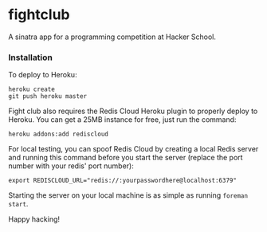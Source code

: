 fightclub
=========

A sinatra app for a programming competition at Hacker School.

### Installation

To deploy to Heroku:

    heroku create
    git push heroku master

Fight club also requires the Redis Cloud Heroku plugin to properly deploy to Heroku. You can get a 25MB instance for free, just run the command:

    heroku addons:add rediscloud

For local testing, you can spoof Redis Cloud by creating a local Redis server and running this command before you start the server (replace the port number with your redis' port number):

    export REDISCLOUD_URL="redis://:yourpasswordhere@localhost:6379"

Starting the server on your local machine is as simple as running `foreman start`.

Happy hacking!
